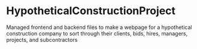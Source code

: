# HypotheticalConstructionProject
Managed frontend and backend files to make a webpage for a hypothetical construction company to sort through their clients, bids, hires, managers, projects, and subcontractors
